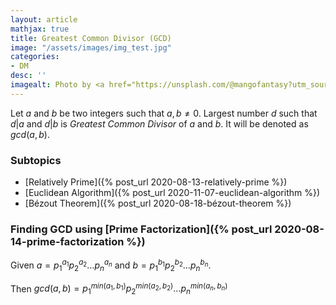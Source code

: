 ```yaml
---
layout: article
mathjax: true
title: Greatest Common Divisor (GCD)
image: "/assets/images/img_test.jpg"
categories:
- DM
desc: '' 
imagealt: Photo by <a href="https://unsplash.com/@mangofantasy?utm_source=unsplash&utm_medium=referral&utm_content=creditCopyText">Tim Johnson</a> on <a href="https://unsplash.com/s/photos/logic?utm_source=unsplash&utm_medium=referral&utm_content=creditCopyText">Unsplash</a>
---
```


Let $a$ and $b$ be two integers such that $a, b \neq 0$.
Largest number $d$ such that $d | a$ and $d | b$ is *Greatest Common Divisor* of $a$ and $b$. It will be denoted as $gcd(a, b)$.

### Subtopics
- [Relatively Prime]({% post_url 2020-08-13-relatively-prime %})
- [Euclidean Algorithm]({% post_url 2020-11-07-euclidean-algorithm %})
- [Bézout Theorem]({% post_url 2020-08-18-bézout-theorem %})

### Finding GCD using [Prime Factorization]({% post_url 2020-08-14-prime-factorization %})

Given $a = p_1^{a_1}p_2^{a_2} \dots p_n^{a_n}$ and $b = p_1^{b_1}p_2^{b_2} \dots p_n^{b_n}$.

Then $gcd(a, b) = p_1^{min(a_1, b_1)}p_2^{min(a_2, b_2)} \dots p_n^{min(a_n, b_n)}$
